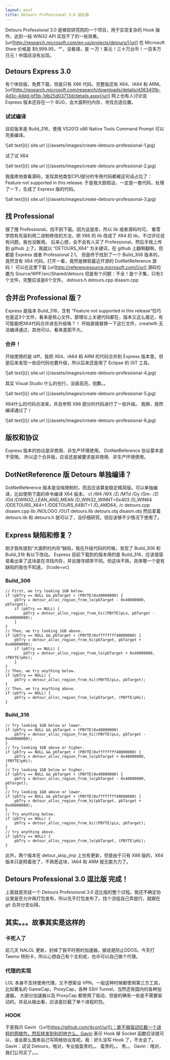 ```yaml
---
layout: post
title: Detours Professional 3.0 逗比版
---
```



Detours Professional 3.0 是微软研究院的一个项目，用于实现复杂的 Hook 操作，达到一般 WIN32 API 实现不了的一些效果。
[url]http://research.microsoft.com/en-us/projects/detours/[/url]
在 Microsoft Store 价格是 $9,999.95，艹，没看错，是 一万！美元！三十万台币！一百多万日元！中国店没有出现。

Detours Express 3.0
----
有个体验版，免费下载，但是只有 X86 代码，完整版还有 X64、IA64 和 ARM。
[url]http://research.microsoft.com/research/downloads/details/d36340fb-4d3c-4ddd-bf5b-1db25d03713d/details.aspx[/url]
网上也有人讨论说 Express 版本还存在一个 BUG，会大面积扫内存，寻找合适位置。
### 试试编译
目前版本是 Build_316，使用 VS2013 x86 Native Tools Command Prompt 可以完美编译。

![alt text]({{ site.url }}/assets/images/create-detours-professional-1.jpg)

试了试 X64

![alt text]({{ site.url }}/assets/images/create-detours-professional-2.jpg)

我蛋疼地查看源码，发现其他类型CPU部分的专用代码都被这句话占位了：
	Feature not supported in this release.
于是我大胆假设，一定是一套代码，处理了一下，生成了 Express 版的代码。

![alt text]({{ site.url }}/assets/images/create-detours-professional-3.jpg)


找 Professional
----
搜了搜 Professional，找不到下载。因为这是库，所以 lib 或者源码均可。
看雪学院有先驱利用二进制修改的方法，把 X86 的 lib 改成了 X64 的 lib，不过评论说有问题，我也没敢用。
后来心想，会不会有人买了 Professional，然后手贱上传到 github 上了。我就以 “DETOURS_X64” 为关键词，在 github 上翻啊翻啊，但都是 Express 或者 Professional 2.1。
但是终于找到了一个 Build_306 版本的，竟然含有 X64 代码，打开一看，竟然是微软最近开源的 DotNetReference 源码！
可以在这里下载 [url]http://referencesource.microsoft.com/[/url]
源码位置为 Source/WPF/src/Shared/detours
但是有个问题：不全！是个子集，只有3个文件，完整应该是8个文件。
	detours.h
	detours.cpp
	disasm.cpp

合并出 Professional 版？
----
Express 是版本 Build_316，含有 “Feature not supported in this release”恰巧也是这3个文件，看来是核心文件。那理论上关键代码都在，版本又这么接近，有可能能吧X64代码合并进去升级咯？！
开始直接替换一下这仨文件，creatwth 无法编译通过，其他可以，看来差距不大。
### 合并！
开始使用的是 diff，我把 X64、IA64 和 ARM 的代码合并到 Express 版本里。但是后来发现一些旧代码也要升级，所以后来还是用了 Eclipse 的 GIT 工具。

![alt text]({{ site.url }}/assets/images/create-detours-professional-4.jpg)

其实 Visual Studio 什么的也行，没装高亮，抱歉。。

![alt text]({{ site.url }}/assets/images/create-detours-professional-5.jpg)

X64什么的代码合进来，并且参照 X86 部分的代码进行了一些升级。
我擦，竟然编译通过了！

![alt text]({{ site.url }}/assets/images/create-detours-professional-6.jpg)

版权和协议
----
Express 版本的协议是非商用、非生产环境使用。
DotNetReference 协议基本是不受限。
所以这个合并版，应该还是被要求是非商用、非生产环境使用。

DotNetReference 版 Detours 单独编译？
----
DotNetReference 版本是没啥限制的，而且应该算是稳定精简版。可以单独编译，比如使用下面的命令编译 X64 版本。
	cl /W4 /WX /Zi /MTd /Gy /Gm- /Zl /Od /DWIN32_LEAN_AND_MEAN /D_WIN32_WINNT=0x403 /D_WIN64 /DDETOURS_X64=1 /DDETOURS_64BIT=1 /D_AMD64_ /c detours.cpp disasm.cpp
	lib /NOLOGO /OUT:detours.lib detours.obj disasm.obj
然后拿着 detours.lib 和 detours.h 就可以了，没仔细研究，但应该够不少情况下使用了。

Express 缺陷和修复？
----
刚才我有提到“大面积扫内存”缺陷，我在升级代码的时候，发现了 Build_306 和 Build_316 有以下改动。
Express 目前下载到的版本用的是 Build_316，应该很容易看出来了这块是在寻找内存，并且搜寻顺序不同。但这块不熟，具体哪一个是有缺陷的我也不知道。
[!code=vc]
### Build_306
	// First, we try looking 1GB below.
	if (pbTry == NULL && pbTarget > (PBYTE)0x40000000) {
		pbTry = detour_alloc_region_from_lo(pbTarget - 0x40000000, pbTarget);
		if (pbTry == NULL) {
			pbTry = detour_alloc_region_from_hi((PBYTE)pLo, pbTarget - 0x40000000);
		}
	}
	// Then, we try looking 1GB above.
	if (pbTry == NULL && pbTarget < (PBYTE)0xffffffff40000000) {
		pbTry = detour_alloc_region_from_hi(pbTarget, pbTarget + 0x40000000);
		if (pbTry == NULL) {
			pbTry = detour_alloc_region_from_lo(pbTarget + 0x40000000, (PBYTE)pHi);
		}
	}
	// Then, we try anything below.
	if (pbTry == NULL) {
		pbTry = detour_alloc_region_from_hi((PBYTE)pLo, pbTarget);
	}
	// Then, we try anything above.
	if (pbTry == NULL) {
		pbTry = detour_alloc_region_from_lo(pbTarget, (PBYTE)pHi);
	}
### Build_316
	// Try looking 1GB below or lower.
	if (pbTry == NULL && pbTarget > (PBYTE)0x40000000) 
		pbTry = detour_alloc_region_from_hi((PBYTE)pLo, pbTarget - 0x40000000);
	}
	// Try looking 1GB above or higher.
	if (pbTry == NULL && pbTarget < (PBYTE)0xffffffff40000000) {
		pbTry = detour_alloc_region_from_lo(pbTarget + 0x40000000, (PBYTE)pHi);
	}
	// Try looking 1GB below or higher.
	if (pbTry == NULL && pbTarget > (PBYTE)0x40000000) {
		pbTry = detour_alloc_region_from_lo(pbTarget - 0x40000000, pbTarget);
	}
	// Try looking 1GB above or lower.
	if (pbTry == NULL && pbTarget < (PBYTE)0xffffffff40000000) {
		pbTry = detour_alloc_region_from_hi(pbTarget, pbTarget + 0x40000000);
	}
	// Try anything below.
	if (pbTry == NULL) {
		pbTry = detour_alloc_region_from_hi((PBYTE)pLo, pbTarget);
	}
	// try anything above.
	if (pbTry == NULL) {
		pbTry = detour_alloc_region_from_lo(pbTarget, (PBYTE)pHi);
	}
此外，两个版本在 detour_skip_jmp 上也有更新，但是由于只有 X86 版的，X64 版本只是照着改了，不熟悉这块，IA64 和 ARM 就无能为力了。

Detours Professional 3.0 逗比版 完成！
----
上面就是完成一个 Detours Professional 3.0 逗比版的整个过程。我还不确定协议里是否允许再打包发布，所以先不打包发布了。找个流程自己弄就行，就跟在 git 合并分支似得。

其实。。。故事其实是这样的
----
### 卡死人了
前几天 NALOL 更新，封掉了我平时用的加速器，据说是防止DDOS。今天打 Teemo 特别卡，所以心想自己有个主机呢，也许可以自己做个代理。
### 代理的实现
LOL 本身不支持使用代理，又不想架设 VPN，一般这种时候都使用第三方工具，比如著名的 GameCap，ProxyCap，各种 SSH Tunnel，当然还有国内的各种加速器。
大部分加速器以及 ProxyCap 都使用了驱动，但是的确有一些是不需要驱动的。并且从输出看，应该是拦截了单个进程的包。
### HOOK
于是我问 Gavin（[url]https://github.com/4con[/url]）：能不做驱动拦截一个进程的网络包，然后转发到别的地方么。Gavin 表示 Hook 掉 Socket 函数应该就可以，谁会那么蛋疼自己写网络协议库呢。我：好久没写 Hook 了，不太会了。Gavin：试试 Detours，哦对，专业版蛮贵的。。
蛮贵的。。
贵。。
Gavin：哦对，我们公司买了。。。
